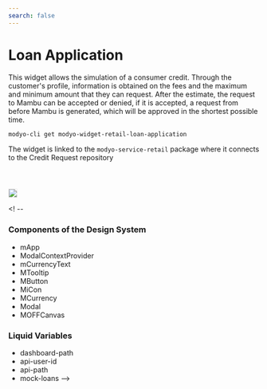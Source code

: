 ```yaml
---
search: false
---
```


# Loan Application

This widget allows the simulation of a consumer credit. Through the customer's profile, information is obtained on the fees and the maximum and minimum amount that they can request. After the estimate, the request to Mambu can be accepted or denied, if it is accepted, a request from before Mambu is generated, which will be approved in the shortest possible time.

```bash
modyo-cli get modyo-widget-retail-loan-application
```

The widget is linked to the `modyo-service-retail` package where it connects to the Credit Request repository

<img src="/assets/img/dynamic/experiences/retail/loan-application-with-data.jpg" style="border: 1px solid #EEE; margin-top: 40px">

<! --
### Components of the Design System
- mApp
- ModalContextProvider
- mCurrencyText
- MTooltip
- MButton
- MiCon
- MCurrency
- Modal
- MOFFCanvas

### Liquid Variables
- dashboard-path
- api-user-id
- api-path
- mock-loans
-->